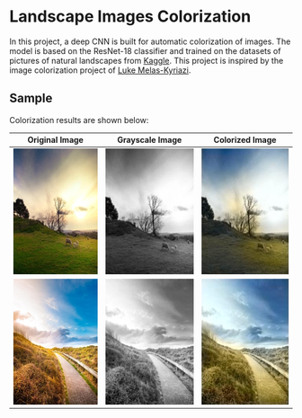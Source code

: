 # Landscape Images Colorization

In this project, a deep CNN is built for automatic colorization of images. The model is based on the ResNet-18 classifier and trained on the datasets of pictures of natural landscapes from [Kaggle](https://www.kaggle.com/arnaud58/landscape-pictures). This project is inspired by the image colorization project of [Luke Melas-Kyriazi](https://github.com/lukemelas).

## Sample

Colorization results are shown below:

|   Original Image    |  Grayscale Image   |  Colorized Image   |
| :----------: | :----------: | :----------: |
| <img width=224 height=224 src="./sample_pictures/im1_orig.jpg" title="Original Image"/> | <img width=224 height=224 src="./sample_pictures/im1_gray.jpg" title="Grayscale Image"/> | <img width=224 height=224 src="./sample_pictures/im1_output.jpg" title="Colorized Image"/> |
| <img width=224 height=224 src="./sample_pictures/im3_orig.jpg" title="Original Image"/> | <img width=224 height=224 src="./sample_pictures/im3_gray.jpg" title="Grayscale Image"/> | <img width=224 height=224 src="./sample_pictures/im3_output.jpg" title="Colorized Image"/> |

